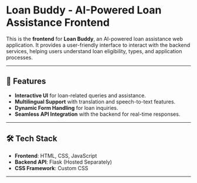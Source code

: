 # Loan Buddy - AI-Powered Loan Assistance Frontend

This is the **frontend** for **Loan Buddy**, an AI-powered loan assistance web application. It provides a user-friendly interface to interact with the backend services, helping users understand loan eligibility, types, and application processes.

---

## 🚀 Features

- **Interactive UI** for loan-related queries and assistance.
- **Multilingual Support** with translation and speech-to-text features.
- **Dynamic Form Handling** for loan inquiries.
- **Seamless API Integration** with the backend for real-time responses.

---

## 🛠️ Tech Stack

- **Frontend**: HTML, CSS, JavaScript  
- **Backend API**: Flask (Hosted Separately)  
- **CSS Framework**: Custom CSS  

---
